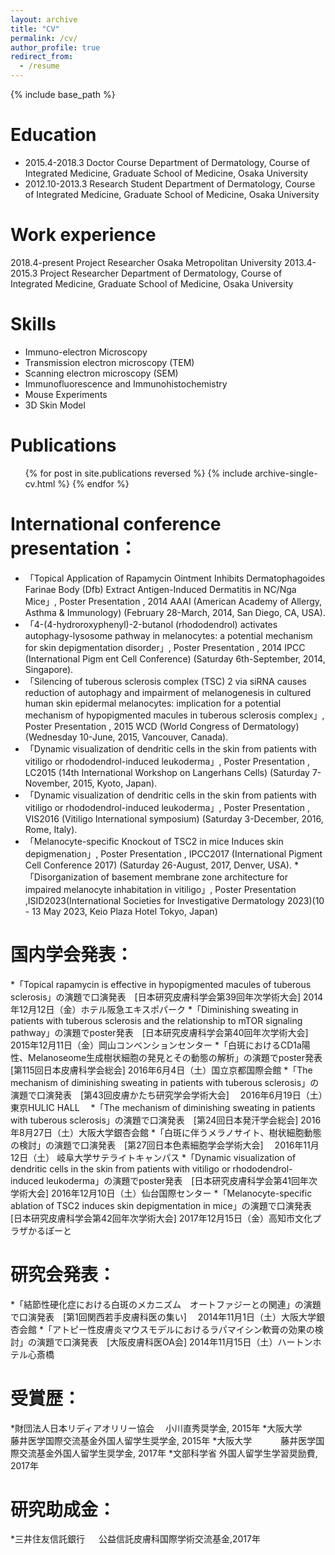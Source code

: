 ```yaml
---
layout: archive
title: "CV"
permalink: /cv/
author_profile: true
redirect_from:
  - /resume
---
```


{% include base_path %}

Education
======
* 2015.4-2018.3     Doctor Course
Department of Dermatology, Course of Integrated Medicine, Graduate School of Medicine, Osaka University
* 2012.10-2013.3     Research Student
Department of Dermatology, Course of Integrated Medicine, Graduate School of Medicine, Osaka University

Work experience
======
2018.4-present  Project Researcher
Osaka Metropolitan University
2013.4-2015.3  Project Researcher
Department of Dermatology, Course of Integrated Medicine, Graduate School of Medicine, Osaka University
  
Skills
======
* Immuno-electron Microscopy 
* Transmission electron microscopy (TEM)
* Scanning electron microscopy (SEM) 
* Immunofluorescence and Immunohistochemistry
* Mouse Experiments
* 3D Skin Model

Publications
======
  <ul>{% for post in site.publications reversed %}
    {% include archive-single-cv.html %}
  {% endfor %}</ul>
  
International conference presentation：
======
* 「Topical Application of Rapamycin Ointment Inhibits Dermatophagoides Farinae Body (Dfb) Extract Antigen-Induced Dermatitis in NC/Nga Mice」, Poster Presentation , 2014 AAAI (American Academy of Allergy, Asthma & Immunology) (February 28-March, 2014, San Diego, CA, USA).
* 「4-(4-hydroroxyphenyl)-2-butanol (rhododendrol) activates autophagy-lysosome pathway in melanocytes: a potential mechanism for skin depigmentation disorder」, Poster Presentation , 2014 IPCC (International Pigm ent Cell Conference) (Saturday 6th-September, 2014, Singapore).
* 「Silencing of tuberous sclerosis complex (TSC) 2 via siRNA causes reduction of autophagy and impairment of melanogenesis in cultured human skin epidermal melanocytes: implication for a potential mechanism of hypopigmented macules in tuberous sclerosis complex」, Poster Presentation , 2015 WCD (World Congress of Dermatology) (Wednesday 10-June, 2015, Vancouver, Canada).
* 「Dynamic visualization of dendritic cells in the skin from patients with vitiligo or rhododendrol-induced leukoderma」, Poster Presentation , LC2015 (14th International Workshop on Langerhans Cells) (Saturday 7-November, 2015, Kyoto, Japan).
* 「Dynamic visualization of dendritic cells in the skin from patients with vitiligo or rhododendrol-induced leukoderma」, Poster Presentation ,　VIS2016 (Vitiligo International symposium) (Saturday 3-December, 2016, Rome, Italy).
* 「Melanocyte-specific Knockout of TSC2 in mice Induces skin depigmenation」, Poster Presentation , IPCC2017 (International Pigment Cell Conference 2017) (Saturday 26-August, 2017, Denver, USA).
*「Disorganization of basement membrane zone architecture for impaired melanocyte inhabitation in vitiligo」, Poster Presentation ,ISID2023(International Societies for Investigative Dermatology 2023)(10 - 13 May 2023, Keio Plaza Hotel Tokyo, Japan)

国内学会発表：
======
*「Topical rapamycin is effective in hypopigmented macules of tuberous sclerosis」の演題で口演発表　[日本研究皮膚科学会第39回年次学術大会] 2014年12月12日（金）ホテル阪急エキスポパーク
*「Diminishing sweating in patients with tuberous sclerosis and the relationship to mTOR signaling pathway」の演題でposter発表　[日本研究皮膚科学会第40回年次学術大会] 2015年12月11日（金）岡山コンベンションセンター
*「白斑におけるCD1a陽性、Melanoseome生成樹状細胞の発見とその動態の解析」の演題でposter発表　[第115回日本皮膚科学会総会] 2016年6月4日（土）国立京都国際会館
*「The mechanism of diminishing sweating in patients with tuberous sclerosis」の演題で口演発表　[第43回皮膚かたち研究学会学術大会]　 2016年6月19日（土）東京HULIC HALL　
*「The mechanism of diminishing sweating in patients with tuberous sclerosis」の演題で口演発表　[第24回日本発汗学会総会] 2016年8月27日（土）大阪大学銀杏会館
*「白斑に伴うメラノサイト、樹状細胞動態の検討」の演題で口演発表　[第27回日本色素細胞学会学術大会]　 2016年11月12日（土） 岐阜大学サテライトキャンパス
*「Dynamic visualization of dendritic cells in the skin from patients with vitiligo or rhododendrol-induced leukoderma」の演題でposter発表　[日本研究皮膚科学会第41回年次学術大会] 2016年12月10日（土）仙台国際センター
*「Melanocyte-specific ablation of TSC2 induces skin depigmentation in mice」の演題で口演発表　[日本研究皮膚科学会第42回年次学術大会] 2017年12月15日（金）高知市文化プラザかるぽーと


研究会発表：
======
*「結節性硬化症における白斑のメカニズム　オートファジーとの関連」の演題で口演発表　[第1回関西若手皮膚科医の集い] 　2014年11月1日（土）大阪大学銀杏会館
*「アトピー性皮膚炎マウスモデルにおけるラパマイシン軟膏の効果の検討」の演題で口演発表　[大阪皮膚科医OA会] 2014年11月15日（土）ハートンホテル心斎橋

受賞歴：
======
*財団法人日本リディアオリリー協会　 小川直秀奨学金, 2015年
*大阪大学　　　 藤井医学国際交流基金外国人留学生奨学金, 2015年
*大阪大学　　　 藤井医学国際交流基金外国人留学生奨学金, 2017年
*文部科学省          外国人留学生学習奨励費, 2017年

研究助成金：
======
*三井住友信託銀行           　 公益信託皮膚科国際学術交流基金,2017年